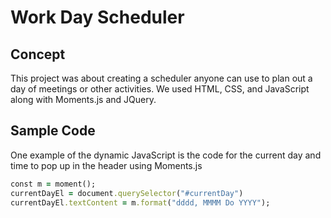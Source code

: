 # Work Day Scheduler

## Concept
This project was about creating a scheduler anyone can use to plan out a day of meetings or other activities. We used HTML, CSS, and JavaScript along with Moments.js and JQuery.

## Sample Code
One example of the dynamic JavaScript is the code for the current day and time to pop up in the header using Moments.js
``` ruby
const m = moment();
currentDayEl = document.querySelector("#currentDay")
currentDayEl.textContent = m.format("dddd, MMMM Do YYYY");
```